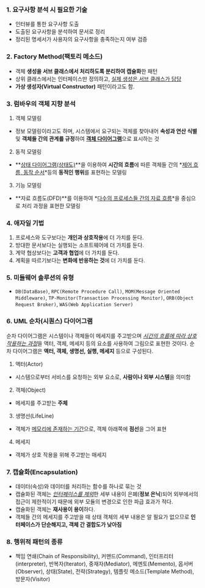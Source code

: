 ### 1. 요구사항 분석 시 필요한 기술
- 인터뷰를 통한 요구사항 도출
- 도출된 요구사항을 분석하여 문서로 정리
- 정리된 명세서가 사용자의 요구사항을 충족하는지 여부 검증

### 2. Factory Method(팩토리 메소드)
- 객체 **생성을 서브 클래스에서 처리하도록 분리하여 캡슐화**한 패턴
- 상위 클래스에서는 인터페이스만 정의하고, <u>실제 생성은 서브 클래스가 담당</u> 
- **가상 생성자(Virtual Constructor)** 패턴이라고도 함.

### 3. 럼바우의 객체 지향 분석
1. 객체 모델링
- 정보 모델링이라고도 하며, 시스템에서 요구되는 객체를 찾아내어 **속성과 연산 식별** 및 **객체들 간의 관계를 규정**하여 <u>**객체 다이어그램**</u>으로 표시하는 것

2. 동적 모델링
- **<u>상태 다이어그램(상태도)</u>**을 이용하여 **시간의 흐름**에 따른 객체들 간의 *<u>제어 흐름, 동작 순서</u>*등의 **동적인 행위**를 표현하는 모델링

3. 기능 모델링
- **자료 흐름도(DFD)**를 이용하여 *<u>다수의 프로세스들 간의 자료 흐름</u>*을 중심으로 처리 과정을 표현한 모델링

### 4. 애자일 기법
1. 프로세스와 도구보다는 **개인과 상호작용**에 더 가치를 둔다.
2. 방대한 문서보다는 실행되는 소프트웨어에 더 가치를 둔다.
3. 계약 협상보다는 **고객과 협업**에 더 가치를 둔다.
4. 계획을 따르기보다는 **변화에 반응하는 것**에 더 가치를 둔다.

### 5. 미들웨어 솔루션의 유형
- `DB(DataBase)`, `RPC(Remote Procedure Call)`, `MOM(Message Oriented Middleware)`, `TP-Monitor(Transaction Processing Monitor)`, `ORB(Object Request Broker)`, `WAS(Web Application Server)`

### 6. UML 순차(시퀀스) 다이어그램
순차 다이어그램은 시스템이나 객체들이 메세지를 주고받으며 <u>*시간의 흐름에 따라 상호작용하는 과정*</u>을 액터, 객체, 메세지 등의 요소를 사용하여 그림으로 표현한 것이다. 순차 다이어그램은 **액터, 객체, 생명선, 실행, 메세지** 등으로 구성된다.

1. 액터(Actor)
- 시스템으로부터 서비스를 요청하는 외부 요소로, **사람이나 외부 시스템**을 의미함

2. 객체(Object)
- 메세지를 주고받는 **주체**

3. 생명선(LifeLine)
- 객체가 <u>메모리에 존재하는 기간</u>으로, 객체 아래쪽에 **점선**을 그어 표현

4. 메세지
- 객체가 상호 작용을 위해 주고받는 매세지

### 7. 캡슐화(Encapsulation)
- 데이터(속성)와 데이터를 처리하는 함수를 하나로 묶는 것
- 캡슐화된 객체는 <u>*인터페이스를 제외*</u>한 세부 내용이 은폐(**정보 은닉**)되어 외부에서의 접근이 제한적이기 때문에 외부 모듈의 변경으로 인한 파급 효과가 적다.
- 캡슐화된 객체는 **재사용이 용이**하다.
- 객체들 간의 메세지를 주고받을 때 상태 객체의 세부 내용은 알 필요가 없으므로 **인터페이스가 단순해지고, 객체 간 결합도가 낮아짐**

### 8. 행위적 패턴의 종류
- 책임 연쇄(Chain of Responsibility), 커맨드(Command), 인터프리터(interpreter), 반복자(Iterator), 중재자(Mediator), 메멘토(Memento), 옵서버(Observer), 상태(State), 전략(Strategy), 템플릿 메소드(Template Method), 방문자(Visitor)